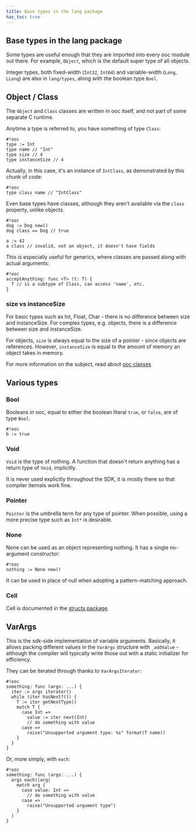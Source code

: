 ```yaml
---
title: Base types in the lang package
has_toc: true
---
```


## Base types in the lang package

Some types are useful enough that they are imported into every ooc
module out there. For example, `Object`, which is the default super type
of all objects.

Integer types, both fixed-width (`Int32`, `Int64`) and variable-width
(`Long`, `LLong`) are also in `lang/types`, along with the boolean type
`Bool`.

## Object / Class

The `Object` and `Class` classes are written in ooc itself, and not part
of some separate C runtime.

Anytime a type is referred to, you have something of type `Class`:

    #!ooc
    type := Int
    type name // "Int"
    type size // 4
    type instanceSize // 4

Actually, in this case, it's an instance of `IntClass`, as demonstrated
by this chunk of code:

    #!ooc
    type class name // "IntClass"

Even base types have classes, although they aren't available via the
`class` property, unlike objects.

    #!ooc
    dog := Dog new()
    dog class == Dog // true

    a := 42
    a class // invalid, not an object, it doesn't have fields

This is especially useful for generics, where classes are passed
along with actual arguments:

    #!ooc
    acceptAnything: func <T> (t: T) {
      T // is a subtype of Class, can access 'name', etc.
    }

### size vs instanceSize

For basic types such as Int, Float, Char - there is no difference between size
and instanceSize. For complex types, e.g. objects, there is a difference between
size and instanceSize.

For objects, `size` is always equal to the size of a pointer - since objects are
references. However, `instanceSize` is equal to the amount of memory an object
takes in memory.

For more information on the subject, read about [ooc classes][classes]

[classes]: /docs/lang/classes/

## Various types

### Bool

Booleans in ooc, equal to either the boolean literal `true`, or `false`,
are of type `Bool`.

    #!ooc
    b := true

### Void

`Void` is the type of nothing. A function that doesn't return anything
has a return type of `Void`, implicitly.

It is never used explicitly throughout the SDK, it is mostly there so
that compiler iternals work fine.

### Pointer

`Pointer` is the umbrella term for any type of pointer. When possible,
using a more precise type such as `Int*` is desirable.

### None

None can be used as an object representing nothing. It has a single
no-argument constructor:

    #!ooc
    nothing := None new()

It can be used in place of null when adopting a pattern-matching approach.

### Cell

Cell is documented in the [structs package][structs].

[structs]: /docs/sdk/structs/

## VarArgs

This is the sdk-side implementation of variable arguments. Basically,
it allows packing different values in the `VarArgs` structure with
`_addValue` - although the compiler will typically write those out
with a static initializer for efficiency.

They can be iterated through thanks to `VarArgsIterator`:

    #!ooc
    something: func (args: ...) {
      iter := args iterator()
      while (iter hasNext?()) {
        T := iter getNextType()
        match T {
          case Int =>
            value := iter next(Int)
            // do something with value
          case =>
            raise("Unsupported argument type: %s" format(T name))
        }
      }
    }

Or, more simply, with `each`:

    #!ooc
    something: func (args: ...) {
      args each(|arg|
        match arg {
          case value: Int =>
            // do something with value
          case =>
            raise("Unsupported argument type")
        }
      )
    }    


